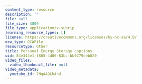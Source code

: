 ```yaml
---
content_type: resource
description: ''
file: null
file_size: 3809
file_type: application/x-subrip
learning_resource_types: []
license: https://creativecommons.org/licenses/by-nc-sa/4.0/
ocw_type: OCWFile
resourcetype: Other
title: Personal Energy Storage captions
uid: 84e344e1-f865-4d06-83bc-bb0779eeb020
video_files:
  video_thumbnail_file: null
video_metadata:
  youtube_id: 7NqA49Lb4nU
---
```

